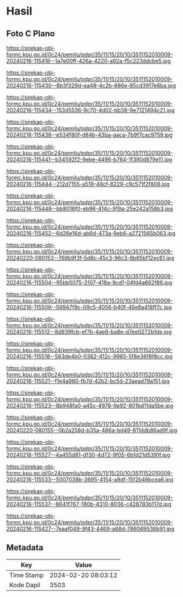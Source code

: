 # Hasil

## Foto C Plano

https://sirekap-obj-formc.kpu.go.id/0c24/pemilu/pdpr/35/11/15/20/10/3511152010009-20240216-115418--1a7e00ff-426a-4220-a92a-f5c223ddcbe5.jpg

https://sirekap-obj-formc.kpu.go.id/0c24/pemilu/pdpr/35/11/15/20/10/3511152010009-20240216-115430--8b3f329d-ea48-4c2b-886e-85cd3917e6ba.jpg

https://sirekap-obj-formc.kpu.go.id/0c24/pemilu/pdpr/35/11/15/20/10/3511152010009-20240216-115434--153d5536-9c70-4d02-bb38-9e7121494c21.jpg

https://sirekap-obj-formc.kpu.go.id/0c24/pemilu/pdpr/35/11/15/20/10/3511152010009-20240216-115438--e534f80f-d84b-43ba-aaca-7b9f7cac9759.jpg

https://sirekap-obj-formc.kpu.go.id/0c24/pemilu/pdpr/35/11/15/20/10/3511152010009-20240216-115441--b34592f2-9ebe-4496-b764-1f390d879e11.jpg

https://sirekap-obj-formc.kpu.go.id/0c24/pemilu/pdpr/35/11/15/20/10/3511152010009-20240216-115444--212d7155-a519-48cf-8229-c9c571f2f808.jpg

https://sirekap-obj-formc.kpu.go.id/0c24/pemilu/pdpr/35/11/15/20/10/3511152010009-20240216-115448--bb8016f0-eb96-414c-919a-25e242a158b3.jpg

https://sirekap-obj-formc.kpu.go.id/0c24/pemilu/pdpr/35/11/15/20/10/3511152010009-20240216-115452--6d26e16d-ab6d-473a-9eb6-a2721565b063.jpg

https://sirekap-obj-formc.kpu.go.id/0c24/pemilu/pdpr/35/11/15/20/10/3511152010009-20240220-080153--769b9f3f-5d8c-45c3-96c3-8b65bf12ec61.jpg

https://sirekap-obj-formc.kpu.go.id/0c24/pemilu/pdpr/35/11/15/20/10/3511152010009-20240216-115504--95bb5075-3107-418a-9cd1-04fd4a662f86.jpg

https://sirekap-obj-formc.kpu.go.id/0c24/pemilu/pdpr/35/11/15/20/10/3511152010009-20240216-115509--59947f9c-09c5-4056-b40f-46e8a418ff7c.jpg

https://sirekap-obj-formc.kpu.go.id/0c24/pemilu/pdpr/35/11/15/20/10/3511152010009-20240216-115512--8d939fcb-ef7b-4ae8-ba8e-d7ee0272b1de.jpg

https://sirekap-obj-formc.kpu.go.id/0c24/pemilu/pdpr/35/11/15/20/10/3511152010009-20240216-115518--563de4b0-0362-412c-9965-5f8e36f8f8cc.jpg

https://sirekap-obj-formc.kpu.go.id/0c24/pemilu/pdpr/35/11/15/20/10/3511152010009-20240216-115521--f1e4a980-fb7d-42b2-bc5d-23aead79a151.jpg

https://sirekap-obj-formc.kpu.go.id/0c24/pemilu/pdpr/35/11/15/20/10/3511152010009-20240216-115523--8b948fa0-a45c-4978-9a92-801bd11da5be.jpg

https://sirekap-obj-formc.kpu.go.id/0c24/pemilu/pdpr/35/11/15/20/10/3511152010009-20240220-080155--0b2a258d-b35a-486a-bd49-811ddb86ad9f.jpg

https://sirekap-obj-formc.kpu.go.id/0c24/pemilu/pdpr/35/11/15/20/10/3511152010009-20240216-115527--4a455d81-d130-4d72-9f05-6b1d21d5391f.jpg

https://sirekap-obj-formc.kpu.go.id/0c24/pemilu/pdpr/35/11/15/20/10/3511152010009-20240216-115533--5007038b-3695-4154-a9df-15f2b46bcea6.jpg

https://sirekap-obj-formc.kpu.go.id/0c24/pemilu/pdpr/35/11/15/20/10/3511152010009-20240216-115537--8641f767-180b-4310-8036-c428783b117d.jpg

https://sirekap-obj-formc.kpu.go.id/0c24/pemilu/pdpr/35/11/15/20/10/3511152010009-20240216-115427--7eaaf049-9f43-4469-a68d-786069536b91.jpg


## Metadata

| Key        | Value               |
| ---------- | ------------------- |
| Time Stamp | 2024-02-20 08:03:12 |
| Kode Dapil | 3503                |



